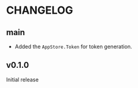 # CHANGELOG

## main

- Added the `AppStore.Token` for token generation.

## v0.1.0

Initial release
